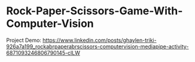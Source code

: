 # Rock-Paper-Scissors-Game-With-Computer-Vision </br>
Project Demo: https://www.linkedin.com/posts/ghaylen-triki-926a7a199_rockabrpaperabrscissors-computervision-mediapipe-activity-6871093246806790145-clLW
